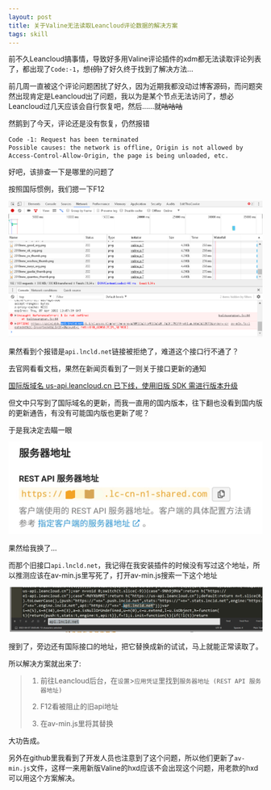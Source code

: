 ```yaml
---
layout: post
title: 关于Valine无法读取Leancloud评论数据的解决方案
tags: skill
---
```


前不久Leancloud搞事情，导致好多用Valine评论插件的xdm都无法读取评论列表了，都出现了`Code:-1`，想~~(鸽)~~了好久终于找到了解决方法...

前几周一直被这个评论问题困扰了好久，因为近期我都没动过博客源码，而问题突然出现肯定是Leancloud出了问题，我以为是某个节点无法访问了，想必Leancloud过几天应该会自行恢复吧，然后......就~~咕咕咕~~

然鹅到了今天，评论还是没有恢复，仍然报错

```
Code -1: Request has been terminated
Possible causes: the network is offline, Origin is not allowed by Access-Control-Allow-Origin, the page is being unloaded, etc.
```

好吧，该排查一下是哪里的问题了

按照国际惯例，我们摁一下F12

![F12](/usrimg/2022-4-9-lcloud2.png)

果然看到个报错是`api.lncld.net`链接被拒绝了，难道这个接口行不通了？

去官网看看文档，果然在新闻页看到了一则关于接口更新的通知

[国际版域名 us-api.leancloud.cn 已下线，使用旧版 SDK 需进行版本升级](https://forum.leancloud.cn/t/us-api-leancloud-cn-sdk/24951)

但文中只写到了国际域名的更新，而我一直用的国内版本，往下翻也没看到国内版的更新通告，有没有可能国内版也更新了呢？

于是我决定去瞄一眼

![国内域名](/usrimg/2022-4-9-lcloud3.png)

果然给我换了...

而那个旧接口`api.lncld.net`，我记得在我安装插件的时候没有写过这个地址，所以推测应该在av-min.js里写死了，打开av-min.js搜索一下这个地址

![旧接口](/usrimg/2022-4-9-lcloud1.png)

搜到了，旁边还有国际接口的地址，把它替换成新的试试，马上就能正常读取了。

所以解决方案就出来了:

> 1. 前往Leancloud后台，在`设置`>`应用凭证`里找到`服务器地址
(REST API 服务器地址)`
>
> 2. F12看被阻止的旧api地址
>
> 3. 在av-min.js里将其替换

大功告成。

另外在github里我看到了开发人员也注意到了这个问题，所以他们更新了`av-min.js`文件，这样一来用新版Valine的hxd应该不会出现这个问题，用老款的hxd可以用这个方案解决。